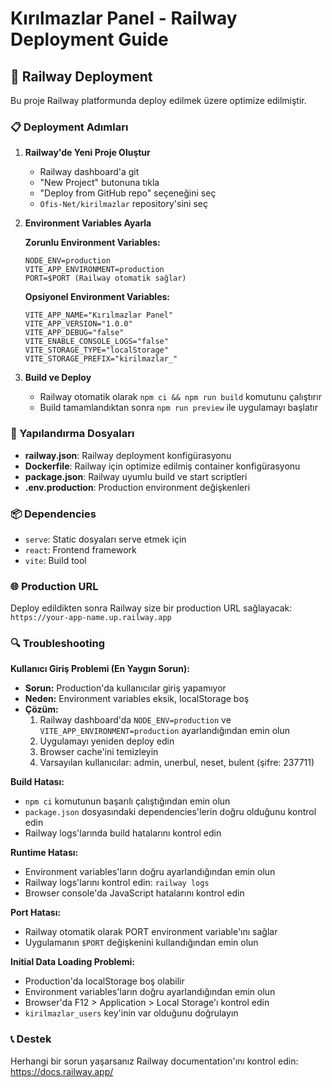 # Kırılmazlar Panel - Railway Deployment Guide

## 🚀 Railway Deployment

Bu proje Railway platformunda deploy edilmek üzere optimize edilmiştir.

### 📋 Deployment Adımları

1. **Railway'de Yeni Proje Oluştur**
   - Railway dashboard'a git
   - "New Project" butonuna tıkla
   - "Deploy from GitHub repo" seçeneğini seç
   - `Ofis-Net/kirilmazlar` repository'sini seç

2. **Environment Variables Ayarla**
   
   **Zorunlu Environment Variables:**
   ```
   NODE_ENV=production
   VITE_APP_ENVIRONMENT=production
   PORT=$PORT (Railway otomatik sağlar)
   ```
   
   **Opsiyonel Environment Variables:**
   ```
   VITE_APP_NAME="Kırılmazlar Panel"
   VITE_APP_VERSION="1.0.0"
   VITE_APP_DEBUG="false"
   VITE_ENABLE_CONSOLE_LOGS="false"
   VITE_STORAGE_TYPE="localStorage"
   VITE_STORAGE_PREFIX="kirilmazlar_"
   ```

3. **Build ve Deploy**
   - Railway otomatik olarak `npm ci && npm run build` komutunu çalıştırır
   - Build tamamlandıktan sonra `npm run preview` ile uygulamayı başlatır

### 🔧 Yapılandırma Dosyaları

- **railway.json**: Railway deployment konfigürasyonu
- **Dockerfile**: Railway için optimize edilmiş container konfigürasyonu
- **package.json**: Railway uyumlu build ve start scriptleri
- **.env.production**: Production environment değişkenleri

### 📦 Dependencies

- `serve`: Static dosyaları serve etmek için
- `react`: Frontend framework
- `vite`: Build tool

### 🌐 Production URL

Deploy edildikten sonra Railway size bir production URL sağlayacak:
`https://your-app-name.up.railway.app`

### 🔍 Troubleshooting

**Kullanıcı Giriş Problemi (En Yaygın Sorun):**
- **Sorun:** Production'da kullanıcılar giriş yapamıyor
- **Neden:** Environment variables eksik, localStorage boş
- **Çözüm:**
  1. Railway dashboard'da `NODE_ENV=production` ve `VITE_APP_ENVIRONMENT=production` ayarlandığından emin olun
  2. Uygulamayı yeniden deploy edin
  3. Browser cache'ini temizleyin
  4. Varsayılan kullanıcılar: admin, unerbul, neset, bulent (şifre: 237711)

**Build Hatası:**
- `npm ci` komutunun başarılı çalıştığından emin olun
- `package.json` dosyasındaki dependencies'lerin doğru olduğunu kontrol edin
- Railway logs'larında build hatalarını kontrol edin

**Runtime Hatası:**
- Environment variables'ların doğru ayarlandığından emin olun
- Railway logs'larını kontrol edin: `railway logs`
- Browser console'da JavaScript hatalarını kontrol edin

**Port Hatası:**
- Railway otomatik olarak PORT environment variable'ını sağlar
- Uygulamanın `$PORT` değişkenini kullandığından emin olun

**Initial Data Loading Problemi:**
- Production'da localStorage boş olabilir
- Environment variables'ların doğru ayarlandığından emin olun
- Browser'da F12 > Application > Local Storage'ı kontrol edin
- `kirilmazlar_users` key'inin var olduğunu doğrulayın

### 📞 Destek

Herhangi bir sorun yaşarsanız Railway documentation'ını kontrol edin:
https://docs.railway.app/